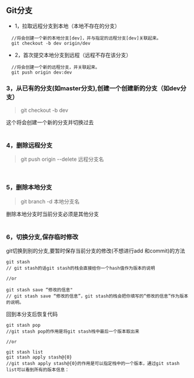 ## Git分支

- 1，拉取远程分支到本地（本地不存在的分支）

```
  //将会创建一个新的本地分支[dev]，并与指定的远程分支[dev]关联起来。
  git checkout -b dev origin/dev
```


- 2，首次提交本地分支到远程（远程不存在该分支） 
```
  //将会创建一个新的远程分支，并关联起来。
  git push origin dev:dev
```


### 3，从已有的分支(如master分支),创建一个创建新的分支（如dev分支）
> git checkout -b dev

这个将会创建一个新的分支并切换过去
<br>
<br>

### 4，删除远程分支
> git push origin --delete 远程分支名
<br>

### 5，删除本地分支
> git branch -d 本地分支名

删除本地分支时当前分支必须是其他分支
<br>
<br>

### 6，切换分支,保存临时修改
git切换到别的分支,要暂时保存当前分支的修改(不想进行add 和commit)的方法 
``` git
git stash
// git stash的话git stash的栈会直接给你一个hash值作为版本的说明

//or

git stash save “修改的信息"
// git stash save “修改的信息”，git stash的栈会把你填写的“修改的信息”作为版本的说明。
``` 

回到本分支后恢复代码
``` git
git stash pop
//git stash pop的作用是将git stash栈中最后一个版本取出来

//or

git stash list
git stash apply stash@{0}
//git stash apply stash@{0}的作用是可以指定栈中的一个版本，通过git stash list可以看到所有的版本信息：
```
